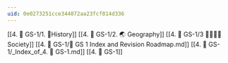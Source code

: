```yaml
---
uid: 0e0273251cce344072aa23fcf814d336
---
```


[[4. 📕 GS-1/1. 📜History]]
[[4. 📕 GS-1/2. 🌏 Geography]]
[[4. 📕 GS-1/3 👨‍👨‍👦‍👦Society]]
[[4. 📕 GS-1/📑 GS 1 Index and Revision Roadmap.md]]
[[4. 📕 GS-1/_Index_of_4. 📕 GS-1.md]]
[[4. 📕 GS-1]]